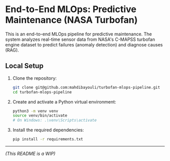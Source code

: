 # End-to-End MLOps: Predictive Maintenance (NASA Turbofan)

This is an end-to-end MLOps pipeline for predictive maintenance. The system analyzes real-time sensor data from NASA's C-MAPSS turbofan engine dataset to predict failures (anomaly detection) and diagnose causes (RAG).

## Local Setup

1.  Clone the repository:
    ```bash
    git clone git@github.com:mahdibayouli/turbofan-mlops-pipeline.git
    cd turbofan-mlops-pipeline
    ```

2.  Create and activate a Python virtual environment:
    ```bash
    python3 -m venv venv
    source venv/bin/activate
    # On Windows: .\venv\Scripts\activate
    ```

3.  Install the required dependencies:
    ```bash
    pip install -r requirements.txt
    ```

---
*(This README is a WIP)*